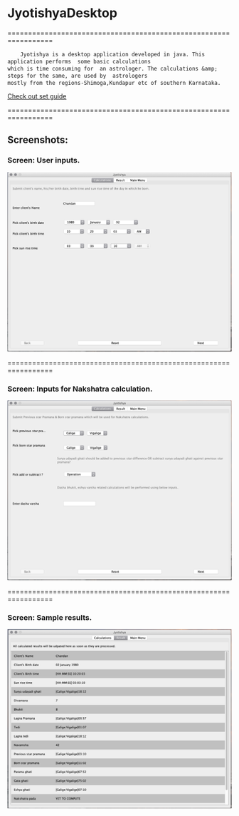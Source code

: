 # JyotishyaDesktop
=================================================================

		Jyotishya is a desktop application developed in java. This application performs  some basic calculations 
	which is time consuming for  an astrologer. The calculations &amp; steps for the same, are used by  astrologers
	mostly from the regions-Shimoga,Kundapur etc of southern Karnataka.
	
 
[Check out set guide](../blob/master/Jyotishya/README.md)

=================================================================

## Screenshots:

### Screen: User inputs.
<img src="Jyotishya/Screenshot1.png" alt="" class="inline"/>

=================================================================

### Screen: Inputs for Nakshatra calculation.
<img src="Jyotishya/Screenshot2.png" alt="" class="inline"/>

=================================================================

### Screen: Sample results.
<img src="Jyotishya/Screenshot3.png" alt="" class="inline"/>
